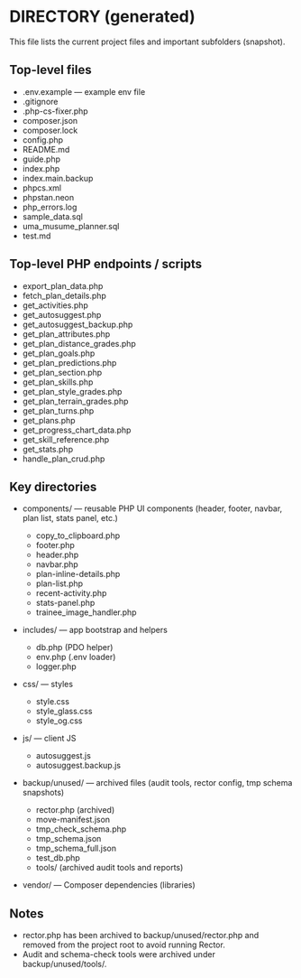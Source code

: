 # DIRECTORY (generated)

This file lists the current project files and important subfolders (snapshot).

## Top-level files

- .env.example — example env file
- .gitignore
- .php-cs-fixer.php
- composer.json
- composer.lock
- config.php
- README.md
- guide.php
- index.php
- index.main.backup
- phpcs.xml
- phpstan.neon
- php_errors.log
- sample_data.sql
- uma_musume_planner.sql
- test.md

## Top-level PHP endpoints / scripts

- export_plan_data.php
- fetch_plan_details.php
- get_activities.php
- get_autosuggest.php
- get_autosuggest_backup.php
- get_plan_attributes.php
- get_plan_distance_grades.php
- get_plan_goals.php
- get_plan_predictions.php
- get_plan_section.php
- get_plan_skills.php
- get_plan_style_grades.php
- get_plan_terrain_grades.php
- get_plan_turns.php
- get_plans.php
- get_progress_chart_data.php
- get_skill_reference.php
- get_stats.php
- handle_plan_crud.php

## Key directories

- components/ — reusable PHP UI components (header, footer, navbar, plan list, stats panel, etc.)
  - copy_to_clipboard.php
  - footer.php
  - header.php
  - navbar.php
  - plan-inline-details.php
  - plan-list.php
  - recent-activity.php
  - stats-panel.php
  - trainee_image_handler.php

- includes/ — app bootstrap and helpers
  - db.php (PDO helper)
  - env.php (.env loader)
  - logger.php

- css/ — styles
  - style.css
  - style_glass.css
  - style_og.css

- js/ — client JS
  - autosuggest.js
  - autosuggest.backup.js

- backup/unused/ — archived files (audit tools, rector config, tmp schema snapshots)
  - rector.php (archived)
  - move-manifest.json
  - tmp_check_schema.php
  - tmp_schema.json
  - tmp_schema_full.json
  - test_db.php
  - tools/ (archived audit tools and reports)

- vendor/ — Composer dependencies (libraries)

## Notes

- rector.php has been archived to backup/unused/rector.php and removed from the project root to avoid running Rector.
- Audit and schema-check tools were archived under backup/unused/tools/.
